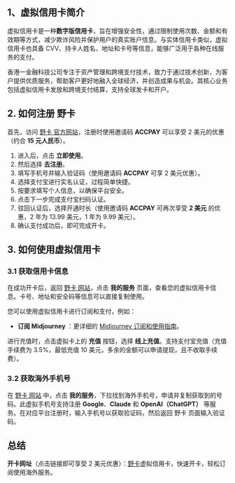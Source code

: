 ## 1、虚拟信用卡简介

虚拟信用卡是一种**数字版信用卡**，旨在增强安全性，通过限制使用次数、金额和有效期等方式，减少欺诈风险并保护用户的真实账户信息。与实体信用卡类似，虚拟信用卡也具备 CVV、持卡人姓名、地址和卡号等信息，能够广泛用于各种在线服务的支付。

香港一金融科技公司专注于资产管理和跨境支付技术，致力于通过技术创新，为客户提供优质服务，帮助客户更好地融入全球经济，并创造成果与机会。其核心业务包括虚拟信用卡发放和跨境支付结算，支持全球发卡和开户。

## 2. 如何注册 野卡

首先，访问 [野卡 官方网站](https://bit.ly/bewildcard)，注册时使用邀请码 **ACCPAY** 可以享受 2 美元的优惠（约合 **15 元人民币**）。

1. 进入后，点击 **立即使用**。
2. 然后选择 **去注册**。
3. 填写手机号并输入验证码（使用邀请码 **ACCPAY** 可享 2 美元优惠）。
4. 选择支付宝进行实名认证，过程简单快捷。
5. 按要求填写个人信息，以确保平台安全。
6. 点击下一步完成支付宝扫码认证。
7. 驳回认证后，选择开通时长（使用邀请码 **ACCPAY** 可再次享受 **2 美元** 的优惠，2 年为 13.99 美元，1 年为 9.99 美元）。
8. 确认支付成功后，即可完成开卡。

## 3. 如何使用虚拟信用卡

### 3.1 获取信用卡信息

在成功开卡后，返回 [野卡 网站](https://bit.ly/bewildcard)，点击 **我的服务** 页面，查看您的虚拟信用卡信息。卡号、地址和安全码等信息可以直接复制使用。

您可以使用虚拟信用卡进行订阅和支付，例如：

- **订阅 Midjourney** ：更详细的 [Midjourney 订阅和使用指南](https://www.laodengai.com/how-subscribe-use-midjourney-20240324/)。

进行充值时，点击虚拟卡上的 **充值** 按钮，选择 **线上充值**。支持支付宝充值（充值手续费为 3.5%，最低充值 10 美元，多余的金额可以申请提现，且不收取手续费）。

### 3.2 获取海外手机号

在 [野卡 网站](https://bit.ly/bewildcard) 中，点击 **我的服务**，下拉找到海外手机号，申请并复制获取到的号码。此虚拟手机号支持注册 **Google**、**Claude** 和 **OpenAI（ChatGPT）** 等服务。在对应平台注册时，输入手机号以获取验证码，然后返回 野卡 页面输入验证码。

## 总结

**开卡网址**（点击链接即可享受 2 美元优惠）：[野卡](https://bit.ly/bewildcard)虚拟信用卡，快速开卡，轻松订阅使用海外服务。
